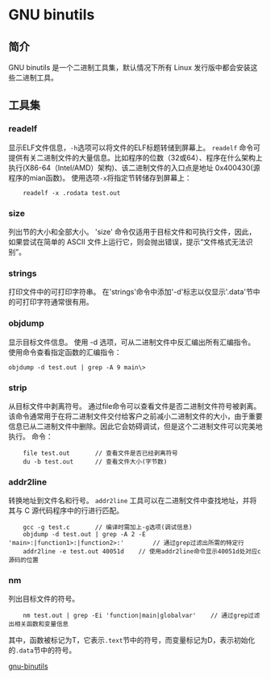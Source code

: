 # GNU binutils

## 简介

GNU binutils 是一个二进制工具集，默认情况下所有 Linux 发行版中都会安装这些二进制工具。

## 工具集

### readelf

显示ELF文件信息，`-h`选项可以将文件的ELF标题转储到屏幕上。
`readelf` 命令可提供有关二进制文件的大量信息。比如程序的位数（32或64）、程序在什么架构上执行(X86-64（Intel/AMD）架构)、该二进制文件的入口点是地址 0x400430(源程序的mian函数)。
使用选项`-x`将指定节转储存到屏幕上：

```shell
    readelf -x .rodata test.out
```

### size

列出节的大小和全部大小。
'size' 命令仅适用于目标文件和可执行文件，因此，如果尝试在简单的 ASCII 文件上运行它，则会抛出错误，提示“文件格式无法识别”。

### strings

打印文件中的可打印字符串。
在'strings'命令中添加'-d'标志以仅显示'.data'节中的可打印字符通常很有用。

### objdump

显示目标文件信息。
使用 -d 选项，可从二进制文件中反汇编出所有汇编指令。
使用命令查看指定函数的汇编指令：

```shell
objdump -d test.out | grep -A 9 main\>
```

### strip

从目标文件中剥离符号。
通过file命令可以查看文件是否二进制文件符号被剥离。
该命令通常用于在将二进制文件交付给客户之前减小二进制文件的大小，由于重要信息已从二进制文件中删除。因此它会妨碍调试，但是这个二进制文件可以完美地执行。
命令：

```shel
    file test.out       // 查看文件是否已经剥离符号
    du -b test.out      // 查看文件大小(字节数)
```

### addr2line

转换地址到文件名和行号。
`addr2line` 工具可以在二进制文件中查找地址，并将其与 C 源代码程序中的行进行匹配。

```shell
    gcc -g test.c       // 编译时需加上-g选项(调试信息)
    objdump -d test.out | grep -A 2 -E 'main>:|function1>:|function2>:'        // 通过grep过滤出所需的特定行
    addr2line -e test.out 40051d    // 使用addr2line命令显示40051d处对应c源码的位置
```

### nm

列出目标文件的符号。

```shell
    nm test.out | grep -Ei 'function|main|globalvar'    // 通过grep过滤出相关函数和变量信息
```

其中，函数被标记为T，它表示`.text`节中的符号，而变量标记为D，表示初始化的`.data`节中的符号。

[gnu-binutils](https://opensource.com/article/19/10/gnu-binutils)
